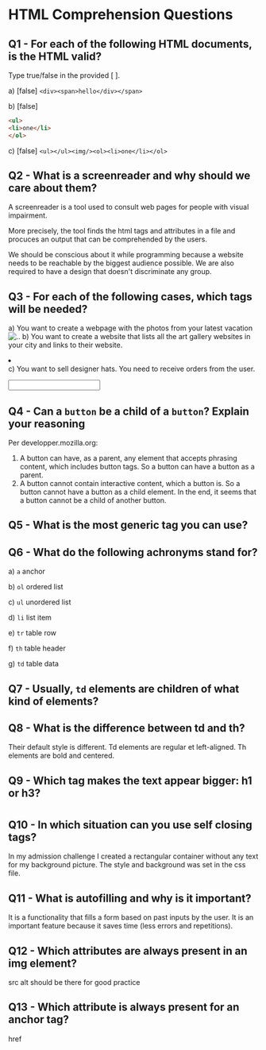 # HTML Comprehension Questions

## Q1 - For each of the following HTML documents, is the HTML valid?

Type true/false in the provided [ ].

a) [false] `<div><span>hello</div></span>`

b) [false]

```html
<ul>
<li>one</li>
</ol>
```

c) [false] `<ul></ul><img/><ol><li>one</li></ol>`

## Q2 - What is a screenreader and why should we care about them?

A screenreader is a tool used to consult web pages for people with visual impairment. 

More precisely, the tool finds the html tags and attributes in a file and procuces an output that can be comprehended by the users.

We should be conscious about it while programming because a website needs to be reachable by the biggest audience possible. We are also required to have a design that doesn't discriminate any group.

## Q3 - For each of the following cases, which tags will be needed?

a) You want to create a webpage with the photos from your latest vacation
<img src=".." alt=".."></img>
b) You want to create a website that lists all the art gallery websites in your city and links to their website.
<ul></ul>
<li></li>
<a href=".."></a>
c) You want to sell designer hats. You need to receive orders from the user.
<form></form>
<input></input>

## Q4 - Can a `button` be a child of a `button`? Explain your reasoning

Per developper.mozilla.org:

1) A button can have, as a parent, any element that accepts phrasing content, which includes button tags. So a button can have a button as a parent.
2) A button cannot contain interactive content, which a button is. So a button cannot have a button as a child element.
In the end, it seems that a button cannot be a child of another button.

## Q5 - What is the most generic tag you can use?
<div>

## Q6 - What do the following achronyms stand for?

a) `a` anchor

b) `ol` ordered list

c) `ul` unordered list

d) `li` list item

e) `tr` table row

f) `th` table header

g) `td` table data

## Q7 - Usually, `td` elements are children of what kind of elements?
<table>

## Q8 - What is the difference between td and th?
Their default style is different. Td elements are regular et left-aligned. Th elements are bold and centered.

## Q9 - Which tag makes the text appear bigger: h1 or h3?
<h1>

## Q10 - In which situation can you use self closing tags?
In my admission challenge I created a rectangular container without any text for my background picture. The style and background was set in the css file.

## Q11 - What is autofilling and why is it important?
It is a functionality that fills a form based on past inputs by the user. It is an important feature because it saves time (less errors and repetitions).

## Q12 - Which attributes are always present in an img element?
src
alt should be there for good practice

## Q13 - Which attribute is always present for an anchor tag?
href